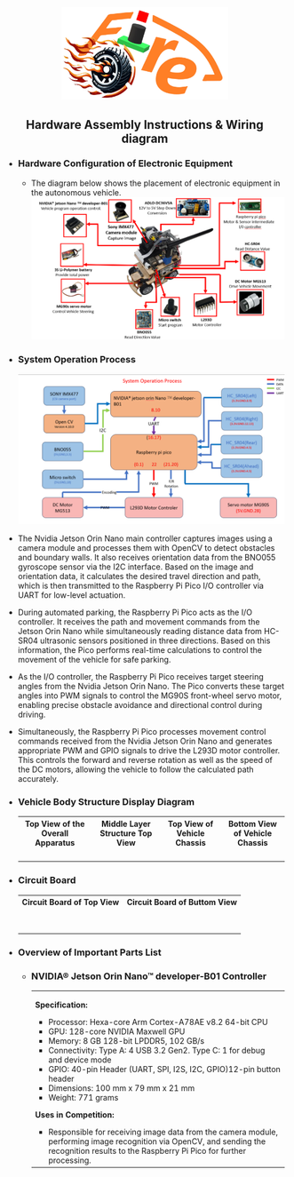 <div align="center"><img src="../../other/img/logo.png" width="300" alt=" logo"></div>

## <div align="center">Hardware Assembly Instructions & Wiring diagram</div>

- ### Hardware Configuration of Electronic Equipment
  - The diagram below shows the placement of electronic equipment in the autonomous vehicle.
    <div align="center"><img src="./img/car_introduce.png" alt="Components's Position"></div>

- ### System Operation Process
    <div align="center"><img src="./img/System_operation_process.png"   alt="System Operation Process" > </div>

- The Nvidia Jetson Orin Nano main controller captures images using a camera module and processes them with OpenCV to detect obstacles and boundary walls. It also receives orientation data from the BNO055 gyroscope sensor via the I2C interface. Based on the image and orientation data, it calculates the desired travel direction and path, which is then transmitted to the Raspberry Pi Pico I/O controller via UART for low-level actuation.
- During automated parking, the Raspberry Pi Pico acts as the I/O controller. It receives the path and movement commands from the Jetson Orin Nano while simultaneously reading distance data from HC-SR04 ultrasonic sensors positioned in three directions. Based on this information, the Pico performs real-time calculations to control the movement of the vehicle for safe parking.
- As the I/O controller, the Raspberry Pi Pico receives target steering angles from the Nvidia Jetson Orin Nano. The Pico converts these target angles into PWM signals to control the MG90S front-wheel servo motor, enabling precise obstacle avoidance and directional control during driving.
- Simultaneously, the Raspberry Pi Pico processes movement control commands received from the Nvidia Jetson Orin Nano and generates appropriate PWM and GPIO signals to drive the L293D motor controller. This controls the forward and reverse rotation as well as the speed of the DC motors, allowing the vehicle to follow the calculated path accurately.


- ### Vehicle Body Structure Display Diagram
    <div align=center>
        <table>
            <tr>
                <th>Top View of the Overall Apparatus</th>
                <th>Middle Layer Structure Top View</th>
                <th>Top View of Vehicle Chassis</th>
                <th>Bottom View of Vehicle Chassis</th>
            </tr>
            <tr align=center>
                <td><img src="" width=400 /></td>
                <td><img src="" width=400 /></td>
                <td><img src="" width=400 /></td>
                <td><img src="" width=400 /></td>
            </tr>
        </table>
    </div>

- ### Circuit Board
    <div align=center>
        <table>
            <tr>
                <th>Circuit Board of Top View</th>
                <th>Circuit Board of Buttom View</th>
            </tr>
            <tr>
                <td><img src="" width=500 /></td>
                <td><img src="" width=500 /></td>
            </tr>
            <tr>
                <td><img src="" width=500 /></td>
                <td><img src="" width=500 /></td>
            </tr>
        </table>
    </div>

- ### Overview of Important Parts List
    - ### NVIDIA® Jetson Orin Nano™ developer-B01 Controller
        <div align=center>
            <table>
                <tr>
                    <td>
  __Specification:__ 
    - Processor: Hexa-core Arm Cortex-A78AE v8.2 64-bit CPU
    - GPU: 128-core NVIDIA Maxwell GPU
    - Memory: 8 GB 128-bit LPDDR5, 102 GB/s
    - Connectivity: Type A: 4 USB 3.2 Gen2. Type C: 1 for debug and device mode
    - GPIO: 40-pin Header (UART, SPI, I2S, I2C, GPIO)12-pin button header
    - Dimensions: 100 mm x 79 mm x 21 mm
    - Weight: 771 grams

  __Uses in Competition:__ 
    - Responsible for receiving image data from the camera module, performing image recognition via OpenCV, and sending the recognition results to the Raspberry Pi Pico for further processing.
                    </td>
                </tr>
            </table>
        </div>